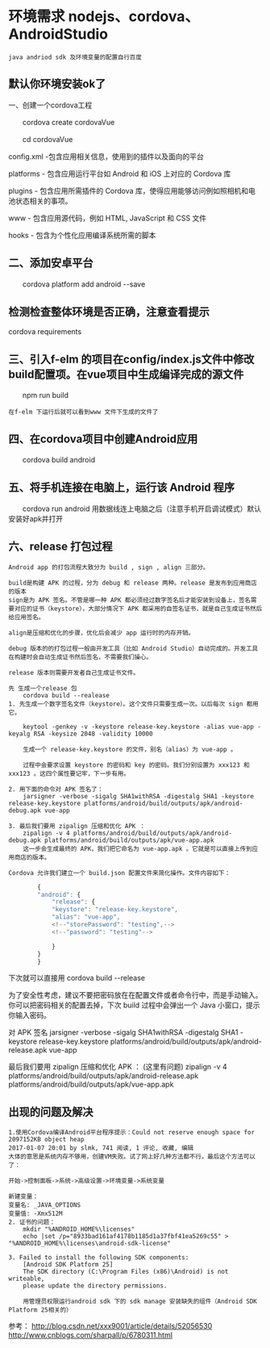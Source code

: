 # 环境需求 nodejs、cordova、AndroidStudio
    java andriod sdk 及环境变量的配置自行百度
## 默认你环境安装ok了 

 一、创建一个cordova工程

　　cordova create cordovaVue

　　cd cordovaVue

config.xml -包含应用相关信息，使用到的插件以及面向的平台

platforms - 包含应用运行平台如 Android 和 iOS 上对应的 Cordova 库

plugins - 包含应用所需插件的 Cordova 库，使得应用能够访问例如照相机和电池状态相关的事项。

www - 包含应用源代码，例如 HTML, JavaScript 和 CSS 文件

hooks - 包含为个性化应用编译系统所需的脚本
 

## 二、添加安卓平台

　　cordova platform add android --save

## 检测检查整体环境是否正确，注意查看提示
 cordova requirements

## 三、引入f-elm 的项目在config/index.js文件中修改build配置项。在vue项目中生成编译完成的源文件

　　npm run build

    在f-elm 下运行后就可以看到www 文件下生成的文件了

## 四、在cordova项目中创建Android应用

　　cordova build android

## 五、将手机连接在电脑上，运行该 Android 程序

　　cordova run android
    用数据线连上电脑之后（注意手机开启调试模式）默认安装好apk并打开

## 六、release 打包过程
    Android app 的打包流程大致分为 build , sign , align 三部分。

    build是构建 APK 的过程，分为 debug 和 release 两种。release 是发布到应用商店的版本
    sign是为 APK 签名。不管是哪一种 APK 都必须经过数字签名后才能安装到设备上，签名需要对应的证书（keystore），大部分情况下 APK 都采用的自签名证书，就是自己生成证书然后给应用签名。

    align是压缩和优化的步骤，优化后会减少 app 运行时的内存开销。

    debug 版本的的打包过程一般由开发工具（比如 Android Studio）自动完成的。开发工具在构建时会自动生成证书然后签名，不需要我们操心。

    release 版本则需要开发者自己生成证书文件。

    先 生成一个release 包
        cordova build --realease
    1. 先生成一个数字签名文件（keystore）。这个文件只需要生成一次。以后每次 sign 都用它。

        keytool -genkey -v -keystore release-key.keystore -alias vue-app -keyalg RSA -keysize 2048 -validity 10000

        生成一个 release-key.keystore 的文件，别名（alias）为 vue-app 。

        过程中会要求设置 keystore 的密码和 key 的密码。我们分别设置为 xxx123 和 xxx123 。这四个属性要记牢，下一步有用。

    2. 用下面的命令对 APK 签名了：
        jarsigner -verbose -sigalg SHA1withRSA -digestalg SHA1 -keystore release-key.keystore platforms/android/build/outputs/apk/android-debug.apk vue-app

    3. 最后我们要用 zipalign 压缩和优化 APK ：
        zipalign -v 4 platforms/android/build/outputs/apk/android-debug.apk platforms/android/build/outputs/apk/vue-app.apk
        这一步会生成最终的 APK，我们把它命名为 vue-app.apk 。它就是可以直接上传到应用商店的版本。

    Cordova 允许我们建立一个 build.json 配置文件来简化操作。文件内容如下：
```javascript
        {
        "android": {
            "release": {
            "keystore": "release-key.keystore",
            "alias": "vue-app",
            <!--"storePassword": "testing",-->
            <!--"password": "testing"-->

            }
        }
        }
```
下次就可以直接用 cordova build --release 

为了安全性考虑，建议不要把密码放在在配置文件或者命令行中，而是手动输入。
你可以把密码相关的配置去掉，下次 build 过程中会弹出一个 Java 小窗口，提示你输入密码。

对 APK 签名
jarsigner -verbose -sigalg SHA1withRSA -digestalg SHA1 -keystore release-key.keystore platforms/android/build/outputs/apk/android-release.apk vue-app

最后我们要用 zipalign 压缩和优化 APK ：
(这里有问题)
zipalign -v 4 platforms/android/build/outputs/apk/android-release.apk platforms/android/build/outputs/apk/vue-app.apk
## 出现的问题及解决
    1.使用Cordova编译Android平台程序提示：Could not reserve enough space for 2097152KB object heap
    2017-01-07 20:01 by slmk, 741 阅读, 1 评论, 收藏, 编辑
    大体的意思是系统内存不够用，创建VM失败。试了网上好几种方法都不行，最后这个方法可以了：

    开始->控制面板->系统->高级设置->环境变量->系统变量

    新建变量：
    变量名: _JAVA_OPTIONS   
    变量值: -Xmx512M
    2. 证书的问题：
        mkdir "%ANDROID_HOME%\licenses"
        echo |set /p="8933bad161af4178b1185d1a37fbf41ea5269c55" > "%ANDROID_HOME%\licenses\android-sdk-license"

    3. Failed to install the following SDK components:
        [Android SDK Platform 25]
        The SDK directory (C:\Program Files (x86)\Android) is not writeable,
        please update the directory permissions.

        用管理员权限运行android sdk 下的 sdk manage 安装缺失的组件（Android SDK Platform 25相关的）

参考：
    http://blog.csdn.net/xxx9001/article/details/52056530
    http://www.cnblogs.com/sharpall/p/6780311.html

